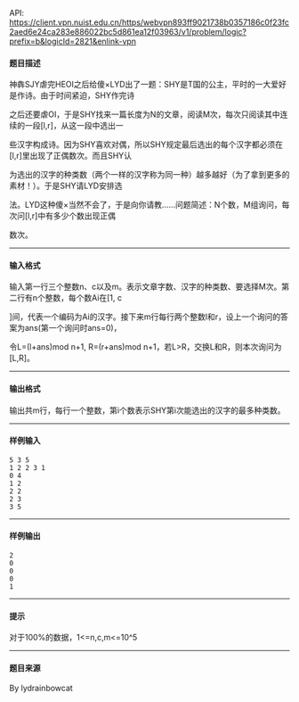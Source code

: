 API: https://client.vpn.nuist.edu.cn/https/webvpn893ff9021738b0357186c0f23fc2aed6e24ca283e886022bc5d861ea12f03963/v1/problem/logic?prefix=b&logicId=2821&enlink-vpn

#### 题目描述

神犇SJY虐完HEOI之后给傻×LYD出了一题：SHY是T国的公主，平时的一大爱好是作诗。由于时间紧迫，SHY作完诗

之后还要虐OI，于是SHY找来一篇长度为N的文章，阅读M次，每次只阅读其中连续的一段\[l,r\]，从这一段中选出一

些汉字构成诗。因为SHY喜欢对偶，所以SHY规定最后选出的每个汉字都必须在\[l,r\]里出现了正偶数次。而且SHY认

为选出的汉字的种类数（两个一样的汉字称为同一种）越多越好（为了拿到更多的素材！）。于是SHY请LYD安排选

法。LYD这种傻×当然不会了，于是向你请教……问题简述：N个数，M组询问，每次问\[l,r\]中有多少个数出现正偶

数次。

---

#### 输入格式

输入第一行三个整数n、c以及m。表示文章字数、汉字的种类数、要选择M次。第二行有n个整数，每个数Ai在\[1, c

\]间，代表一个编码为Ai的汉字。接下来m行每行两个整数l和r，设上一个询问的答案为ans(第一个询问时ans=0)，

令L=(l+ans)mod n+1, R=(r+ans)mod n+1，若L>R，交换L和R，则本次询问为\[L,R\]。

---

#### 输出格式

输出共m行，每行一个整数，第i个数表示SHY第i次能选出的汉字的最多种类数。

---

#### 样例输入
```
5 3 5
1 2 2 3 1
0 4
1 2
2 2
2 3
3 5
```

---

#### 样例输出
```
2
0
0
0
1
```

---

#### 提示

对于100%的数据，1<=n,c,m<=10^5

---

#### 题目来源

By lydrainbowcat